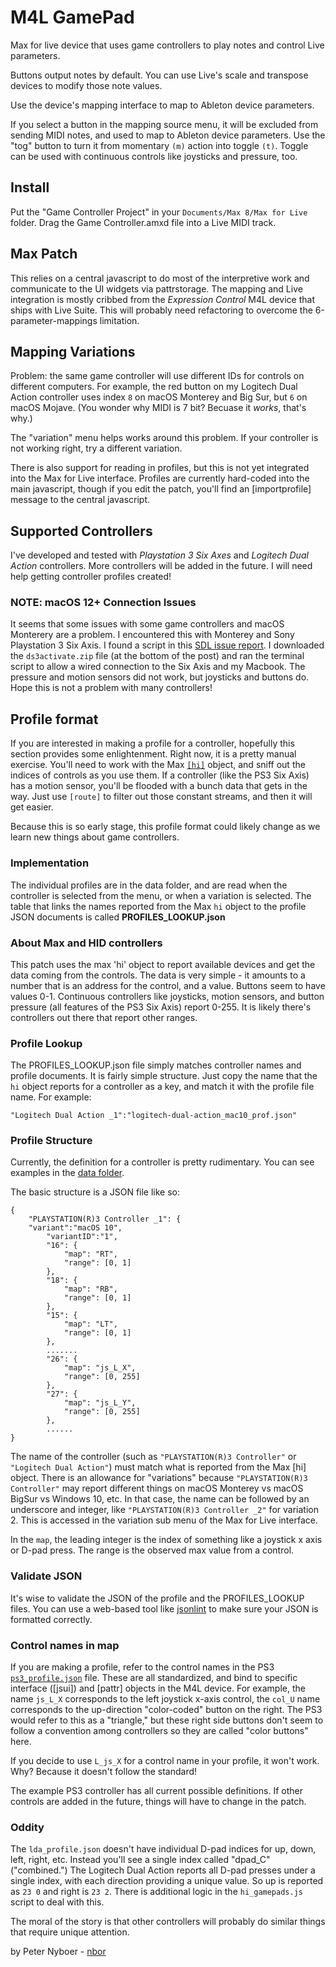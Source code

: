 # M4L GamePad

Max for live device that uses game controllers to play notes and control Live parameters.

Buttons output notes by default. You can use Live's scale and transpose devices to modify those note values.

Use the device's mapping interface to map to Ableton device parameters.

If you select a button in the mapping source menu, it will be excluded from sending MIDI notes, and used to map to Ableton device parameters. Use the "tog" button to turn it from momentary `(m)` action into toggle `(t)`. Toggle can be used with continuous controls like joysticks and pressure, too.

## Install

Put the "Game Controller Project" in your `Documents/Max 8/Max for Live` folder. Drag the Game Controller.amxd file into a Live MIDI track.

## Max Patch

This relies on a central javascript to do most of the interpretive work and communicate to the UI widgets via pattrstorage.
The mapping and Live integration is mostly cribbed from the *Expression Control* M4L device that ships with Live Suite. This will probably need refactoring to overcome the 6-parameter-mappings limitation.

## Mapping Variations

Problem: the same game controller will use different IDs for controls on different computers.
For example, the red button on my Logitech Dual Action controller uses index `8` on macOS Monterey and Big Sur, but `6` on macOS Mojave. (You wonder why MIDI is 7 bit? Becuase it _works_, that's why.)

The "variation" menu helps works around this problem. If your controller is not working right, try a different variation.

There is also support for reading in profiles, but this is not yet integrated into the Max for Live interface. Profiles are currently hard-coded into the main javascript, though if you edit the patch, you'll find an [importprofile] message to the central javascript.

## Supported Controllers

I've developed and tested with *Playstation 3 Six Axes* and *Logitech Dual Action* controllers. More controllers will be added in the future. I will need help getting controller profiles created!

### NOTE: macOS 12+ Connection Issues

It seems that some issues with some game controllers and macOS Monterery are a problem. I encountered this with Monterey and Sony Playstation 3 Six Axis. I found a script in this [SDL issue report](https://github.com/libsdl-org/SDL/issues/4923#issuecomment-966722634). I downloaded the `ds3activate.zip` file (at the bottom of the post) and ran the terminal script to allow a wired connection to the Six Axis and my Macbook. The pressure and motion sensors did not work, but joysticks and buttons do. Hope this is not a problem with many controllers!

## Profile format

If you are interested in making a profile for a controller, hopefully this section provides some enlightenment. Right now, it is a pretty manual exercise. You'll need to work with the Max [`[hi]`](https://docs.cycling74.com/max7/refpages/hi) object, and sniff out the indices of controls as you use them. If a controller (like the PS3 Six Axis) has a motion sensor, you'll be flooded with a bunch data that gets in the way. Just use `[route]` to filter out those constant streams, and then it will get easier.

Because this is so early stage, this profile format could likely change as we learn new things about game controllers.

### Implementation

The individual profiles are in the data folder, and are read when the controller is selected from the menu, or when a variation is selected. The table that links the names reported from the Max `hi` object to the profile JSON documents is called **PROFILES_LOOKUP.json**

### About Max and HID controllers

This patch uses the max 'hi' object to report available devices and get the data coming from the controls. The data is very simple - it amounts to a number that is an address for the control, and a value. Buttons seem to have values 0-1. Continuous controllers like joysticks, motion sensors, and button pressure (all features of the PS3 Six Axis) report 0-255. It is likely there's controllers out there that report other ranges.

### Profile Lookup

The PROFILES_LOOKUP.json file simply matches controller names and profile documents. It is fairly simple structure. Just copy the name that the `hi` object reports for a controller as a key, and match it with the profile file name. For example:
```
"Logitech Dual Action _1":"logitech-dual-action_mac10_prof.json"
```

### Profile Structure

Currently, the definition for a controller is pretty rudimentary. You can see examples in the [data folder](https://github.com/nyboer/M4L-GamePad/blob/main/Game%20Controller%20Project/data/sony-ps3-six-axis_mac10_prof.json).

The basic structure is a JSON file like so:
```
{
	"PLAYSTATION(R)3 Controller _1": {
    "variant":"macOS 10",
		"variantID":"1",
		"16": {
			"map": "RT",
			"range": [0, 1]
		},
		"18": {
			"map": "RB",
			"range": [0, 1]
		},
		"15": {
			"map": "LT",
			"range": [0, 1]
		},
		.......
		"26": {
			"map": "js_L_X",
			"range": [0, 255]
		},
		"27": {
			"map": "js_L_Y",
			"range": [0, 255]
		},
		......
}
```
The name of the controller (such as `"PLAYSTATION(R)3 Controller"` or `"Logitech Dual Action"`) must match what is reported from the Max [hi] object. There is an allowance for "variations" because `"PLAYSTATION(R)3 Controller"` may report different things on macOS Monterey vs macOS BigSur vs Windows 10, etc. In that case, the name can be followed by an underscore and integer, like `"PLAYSTATION(R)3 Controller _2"` for variation 2. This is accessed in the variation sub menu of the Max for Live interface.

In the `map`, the leading integer is the index of something like a joystick x axis or D-pad press.
The range is the observed max value from a control.

### Validate JSON

It's wise to validate the JSON of the profile and the PROFILES_LOOKUP files. You can use a web-based tool like [jsonlint](https://jsonlint.com/) to make sure your JSON is formatted correctly.

### Control names in map

If you are making a profile, refer to the control names in the PS3 [`ps3_profile.json`](https://github.com/nyboer/M4L-GamePad/blob/main/Game%20Controller%20Project/data/ps3_profile.json) file.
These are all standardized, and bind to specific interface ([jsui]) and [pattr] objects in the M4L device. For example, the name `js_L_X` corresponds to the left joystick x-axis control, the `col_U` name corresponds to the up-direction "color-coded" button on the right. The PS3 would refer to this as a "triangle," but these right side buttons don't seem to follow a convention among controllers so they are called "color buttons" here.

If you decide to use `L_js_X` for a control name in your profile, it won't work. Why? Because it doesn't follow the standard!

The example PS3 controller has all current possible definitions. If other controls are added in the future, things will have to change in the patch.

### Oddity

The `lda_profile.json` doesn't have individual D-pad indices for up, down, left, right, etc. Instead you'll see a single index called "dpad_C" ("combined.") The Logitech Dual Action reports all D-pad presses under a single index, with each direction providing a unique value. So up is reported as `23 0` and right is `23 2`. There is additional logic in the `hi_gamepads.js` script to deal with this.

The moral of the story is that other controllers will probably do similar things that require unique attention.

by Peter Nyboer - [nbor](https://nbor.us)
